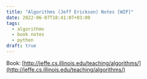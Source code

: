 ```yaml
---
title: "Algorithms (Jeff Erickson) Notes [WIP]"
date: 2022-06-07T18:41:07+03:00
tags:
  - algorithms
  - book notes
  - python
draft: true
---
```


Book: [http://jeffe.cs.illinois.edu/teaching/algorithms/](http://jeffe.cs.illinois.edu/teaching/algorithms/)

